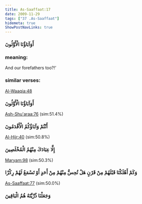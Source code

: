 ```yaml
---
title: As-Saaffaat:17
date: 2009-11-29
tags: ["37 .As-Saaffaat"]
hidemeta: true 
ShowPostNavLinks: true 
---
```

### أَوَآبَاؤُنَا الْأَوَّلُونَ
### meaning: 
And our forefathers too?!’
### similar verses: 

[Al-Waaqia:48](/56/48)

### أَوَآبَاؤُنَا الْأَوَّلُونَ

[Ash-Shu'araa:76](/26/76) (sim:51.4%)

### أَنْتُمْ وَآبَاؤُكُمُ الْأَقْدَمُونَ

[Al-Hijr:40](/15/40) (sim:50.8%)

### إِلَّا عِبَادَكَ مِنْهُمُ الْمُخْلَصِينَ

[Maryam:98](/19/98) (sim:50.3%)

### وَكَمْ أَهْلَكْنَا قَبْلَهُمْ مِنْ قَرْنٍ هَلْ تُحِسُّ مِنْهُمْ مِنْ أَحَدٍ أَوْ تَسْمَعُ لَهُمْ رِكْزًا

[As-Saaffaat:77](/37/77) (sim:50.0%)

### وَجَعَلْنَا ذُرِّيَّتَهُ هُمُ الْبَاقِينَ
